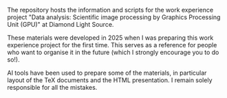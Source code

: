 The repository hosts the information and scripts for the work experience
project "Data analysis: Scientific image processing by Graphics Processing Unit
(GPU)" at Diamond Light Source.

These materials were developed in 2025 when I was preparing this work experience
project for the first time. This serves as a reference for people who want to
organise it in the future (which I strongly encourage you to do so!).

AI tools have been used to prepare some of the materials, in particular layout
of the TeX documents and the HTML presentation. I remain solely responsible for
all the mistakes.
